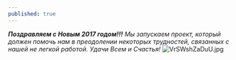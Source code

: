 ```yaml
---
published: true
---
```

_**Поздравляем с Новым 2017 годом!!!**
Мы запускаем проект, который должен помочь нам в преодолении некоторых трудностей, связанных с нашей не легкой работой. Удачи Всем и Счастья!_
![VrSWshZaDuU.jpg]({{site.baseurl}}images/VrSWshZaDuU.jpg)
